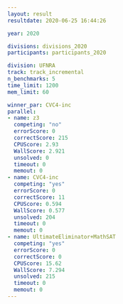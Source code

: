 ```yaml
---
layout: result
resultdate: 2020-06-25 16:44:26

year: 2020

divisions: divisions_2020
participants: participants_2020

division: UFNRA
track: track_incremental
n_benchmarks: 5
time_limit: 1200
mem_limit: 60

winner_par: CVC4-inc
parallel:
- name: z3
  competing: "no"
  errorScore: 0
  correctScore: 215
  CPUScore: 2.93
  WallScore: 2.921
  unsolved: 0
  timeout: 0
  memout: 0
- name: CVC4-inc
  competing: "yes"
  errorScore: 0
  correctScore: 11
  CPUScore: 0.594
  WallScore: 0.577
  unsolved: 204
  timeout: 0
  memout: 0
- name: UltimateEliminator+MathSAT
  competing: "yes"
  errorScore: 0
  correctScore: 0
  CPUScore: 15.62
  WallScore: 7.294
  unsolved: 215
  timeout: 0
  memout: 0
---
```

